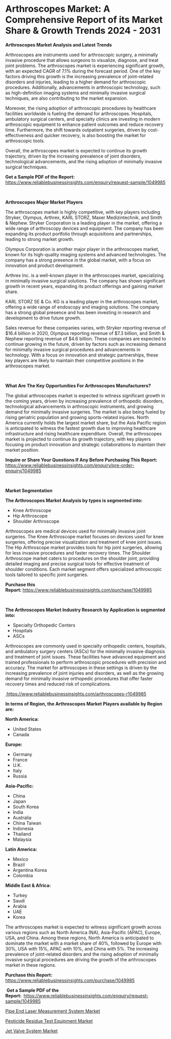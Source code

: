 <p><h1>Arthroscopes Market: A Comprehensive Report of its Market Share & Growth Trends 2024 - 2031</h1></p><p><strong>Arthroscopes Market Analysis and Latest Trends</strong></p>
<p><p>Arthroscopes are instruments used for arthroscopic surgery, a minimally invasive procedure that allows surgeons to visualize, diagnose, and treat joint problems. The arthroscopes market is experiencing significant growth, with an expected CAGR of 7.1% during the forecast period. One of the key factors driving this growth is the increasing prevalence of joint-related disorders and injuries, leading to a higher demand for arthroscopic procedures. Additionally, advancements in arthroscopic technology, such as high-definition imaging systems and minimally invasive surgical techniques, are also contributing to the market expansion.</p><p>Moreover, the rising adoption of arthroscopic procedures by healthcare facilities worldwide is fueling the demand for arthroscopes. Hospitals, ambulatory surgical centers, and specialty clinics are investing in modern arthroscopic equipment to enhance patient outcomes and reduce recovery time. Furthermore, the shift towards outpatient surgeries, driven by cost-effectiveness and quicker recovery, is also boosting the market for arthroscopic tools.</p><p>Overall, the arthroscopes market is expected to continue its growth trajectory, driven by the increasing prevalence of joint disorders, technological advancements, and the rising adoption of minimally invasive surgical techniques.</p></p>
<p><strong>Get a Sample PDF of the Report:&nbsp;</strong> <a href="https://www.reliablebusinessinsights.com/enquiry/request-sample/1049985">https://www.reliablebusinessinsights.com/enquiry/request-sample/1049985</a></p>
<p>&nbsp;</p>
<p><strong>Arthroscopes Major Market Players</strong></p>
<p><p>The arthroscopes market is highly competitive, with key players including Stryker, Olympus, Arthrex, KARL STORZ, Maxer Medizintechnik, and Smith & Nephew. Stryker Corporation is a leading player in the market, offering a wide range of arthroscopy devices and equipment. The company has been expanding its product portfolio through acquisitions and partnerships, leading to strong market growth.</p><p>Olympus Corporation is another major player in the arthroscopes market, known for its high-quality imaging systems and advanced technologies. The company has a strong presence in the global market, with a focus on innovation and product development.</p><p>Arthrex Inc. is a well-known player in the arthroscopes market, specializing in minimally invasive surgical solutions. The company has shown significant growth in recent years, expanding its product offerings and gaining market share.</p><p>KARL STORZ SE & Co. KG is a leading player in the arthroscopes market, offering a wide range of endoscopy and imaging solutions. The company has a strong global presence and has been investing in research and development to drive future growth.</p><p>Sales revenue for these companies varies, with Stryker reporting revenue of $16.4 billion in 2020, Olympus reporting revenue of $7.3 billion, and Smith & Nephew reporting revenue of $4.6 billion. These companies are expected to continue growing in the future, driven by factors such as increasing demand for minimally invasive surgical procedures and advancements in technology. With a focus on innovation and strategic partnerships, these key players are likely to maintain their competitive positions in the arthroscopes market.</p></p>
<p>&nbsp;</p>
<p><strong>What Are The Key Opportunities For Arthroscopes Manufacturers?</strong></p>
<p><p>The global arthroscopes market is expected to witness significant growth in the coming years, driven by increasing prevalence of orthopedic disorders, technological advancements in arthroscopic instruments, and growing demand for minimally invasive surgeries. The market is also being fueled by rising geriatric population and growing sports-related injuries. North America currently holds the largest market share, but the Asia Pacific region is anticipated to witness the fastest growth due to improving healthcare infrastructure and rising healthcare expenditure. Overall, the arthroscopes market is projected to continue its growth trajectory, with key players focusing on product innovation and strategic collaborations to maintain their market position.</p></p>
<p><strong>Inquire or Share Your Questions If Any Before Purchasing This Report:</strong> <a href="https://www.reliablebusinessinsights.com/enquiry/pre-order-enquiry/1049985">https://www.reliablebusinessinsights.com/enquiry/pre-order-enquiry/1049985</a></p>
<p>&nbsp;</p>
<p><strong>Market Segmentation</strong></p>
<p><strong>The Arthroscopes Market Analysis by types is segmented into:</strong></p>
<p><ul><li>Knee Arthroscope</li><li>Hip Arthroscope</li><li>Shoulder Arthroscope</li></ul></p>
<p><p>Arthroscopes are medical devices used for minimally invasive joint surgeries. The Knee Arthroscope market focuses on devices used for knee surgeries, offering precise visualization and treatment of knee joint issues. The Hip Arthroscope market provides tools for hip joint surgeries, allowing for less invasive procedures and faster recovery times. The Shoulder Arthroscope market caters to procedures on the shoulder joint, providing detailed imaging and precise surgical tools for effective treatment of shoulder conditions. Each market segment offers specialized arthroscopic tools tailored to specific joint surgeries.</p></p>
<p><strong>Purchase this Report:&nbsp;</strong><a href="https://www.reliablebusinessinsights.com/purchase/1049985">https://www.reliablebusinessinsights.com/purchase/1049985</a></p>
<p>&nbsp;</p>
<p><strong>The Arthroscopes Market Industry Research by Application is segmented into:</strong></p>
<p><ul><li>Specialty Orthopedic Centers</li><li>Hospitals</li><li>ASCs</li></ul></p>
<p><p>Arthroscopes are commonly used in specialty orthopedic centers, hospitals, and ambulatory surgery centers (ASCs) for the minimally invasive diagnosis and treatment of joint issues. These facilities have advanced equipment and trained professionals to perform arthroscopic procedures with precision and accuracy. The market for arthroscopes in these settings is driven by the increasing prevalence of joint injuries and disorders, as well as the growing demand for minimally invasive orthopedic procedures that offer faster recovery times and reduced risk of complications.</p></p>
<p><a href="https://www.reliablebusinessinsights.com/arthroscopes-r1049985">&nbsp;https://www.reliablebusinessinsights.com/arthroscopes-r1049985</a></p>
<p><strong>In terms of Region, the Arthroscopes Market Players available by Region are:</strong></p>
<p>
    <p> <strong> North America: </strong>
        <ul>
            <li>United States</li>
            <li>Canada</li>
        </ul>
        </p> 
    <p> <strong> Europe: </strong>
        <ul>
            <li>Germany</li>
            <li>France</li>
            <li>U.K.</li>
            <li>Italy</li>
            <li>Russia</li>
        </ul>
        </p> 
    <p> <strong> Asia-Pacific: </strong>
        <ul>
            <li>China</li>
            <li>Japan</li>
            <li>South Korea</li>
            <li>India</li>
            <li>Australia</li>
            <li>China Taiwan</li>
            <li>Indonesia</li>
            <li>Thailand</li>
            <li>Malaysia</li>
        </ul>
        </p> 
    <p> <strong> Latin America: </strong>
        <ul>
            <li>Mexico</li>
            <li>Brazil</li>
            <li>Argentina Korea</li>
            <li>Colombia</li>
        </ul>
        </p> 
    <p> <strong> Middle East & Africa: </strong>
        <ul>
            <li>Turkey</li>
            <li>Saudi</li>
            <li>Arabia</li>
            <li>UAE</li>
            <li>Korea</li>
        </ul>
    </p>
    </p>
<p><p>The arthroscopes market is expected to witness significant growth across various regions such as North America (NA), Asia-Pacific (APAC), Europe, USA, and China. Among these regions, North America is anticipated to dominate the market with a market share of 40%, followed by Europe with 30%, USA with 15%, APAC with 10%, and China with 5%. The increasing prevalence of joint-related disorders and the rising adoption of minimally invasive surgical procedures are driving the growth of the arthroscopes market in these regions.</p></p>
<p><strong>Purchase this Report: </strong><a href="https://www.reliablebusinessinsights.com/purchase/1049985">https://www.reliablebusinessinsights.com/purchase/1049985</a></p>
<p>&nbsp;<strong>Get a Sample PDF of the Report:&nbsp;&nbsp;</strong><a href="https://www.reliablebusinessinsights.com/enquiry/request-sample/1049985">https://www.reliablebusinessinsights.com/enquiry/request-sample/1049985</a></p>
<p><strong></strong></p>
<p><p><a href="https://github.com/lorenzaSchmeler/Market-Research-Report-List-1/blob/main/pipe-end-laser-measurement-system-market.md">Pipe End Laser Measurement System Market</a></p><p><a href="https://github.com/jaidynmorantestelletmjzya/Market-Research-Report-List-3/blob/main/pesticide-residue-test-equipment-market.md">Pesticide Residue Test Equipment Market</a></p><p><a href="https://github.com/ruddyyedelwadw/Market-Research-Report-List-3/blob/main/jet-valve-system-market.md">Jet Valve System Market</a></p></p>